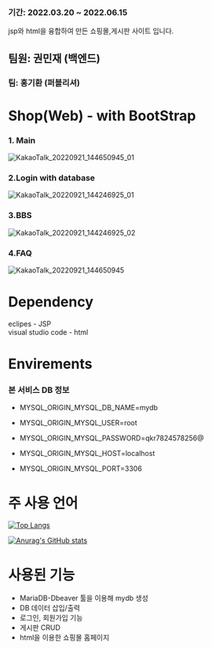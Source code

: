 
### 기간: 2022.03.20 ~ 2022.06.15
jsp와 html을 융합하여 만든 쇼핑몰,게시판 사이트 입니다.
## 팀원: 권민재 (백엔드)
### 팀: 홍기환 (퍼블리셔)

# Shop(Web) - with BootStrap

### 1. Main
![KakaoTalk_20220921_144650945_01](https://user-images.githubusercontent.com/101167081/191424182-9b74ca82-6909-4ec1-acd5-ce6442fcd10c.jpg)

### 2.Login with database
![KakaoTalk_20220921_144246925_01](https://user-images.githubusercontent.com/101167081/191423863-435ac250-b59e-4db7-b16a-2a46ff550257.jpg)

### 3.BBS
![KakaoTalk_20220921_144246925_02](https://user-images.githubusercontent.com/101167081/191423882-a6272f6d-a9a7-4598-9ce6-6f4450f8f32d.jpg)

### 4.FAQ

![KakaoTalk_20220921_144650945](https://user-images.githubusercontent.com/101167081/191424222-f395747b-0936-4d0d-9fd9-4c6919afbbc9.jpg)

# Dependency
eclipes - JSP <br>
visual studio code - html 
# Envirements
  ### 본 서비스 DB 정보<br>
* MYSQL_ORIGIN_MYSQL_DB_NAME=mydb

* MYSQL_ORIGIN_MYSQL_USER=root

* MYSQL_ORIGIN_MYSQL_PASSWORD=qkr7824578256@

* MYSQL_ORIGIN_MYSQL_HOST=localhost

* MYSQL_ORIGIN_MYSQL_PORT=3306

# 주 사용 언어
[![Top Langs](https://github-readme-stats.vercel.app/api/top-langs/?username=alswo1641)](https://github.com/alswo1641/github-readme-stats)

[![Anurag's GitHub stats](https://github-readme-stats.vercel.app/api?username=alswo1641)](https://github.com/alsow1641/github-readme-stats)

# 사용된 기능 
* MariaDB-Dbeaver 툴을 이용해 mydb 생성
* DB 데이터 삽입/출력
* 로그인, 회원가입 기능 
* 게시판 CRUD 
* html을 이용한 쇼핑몰 홈페이지
